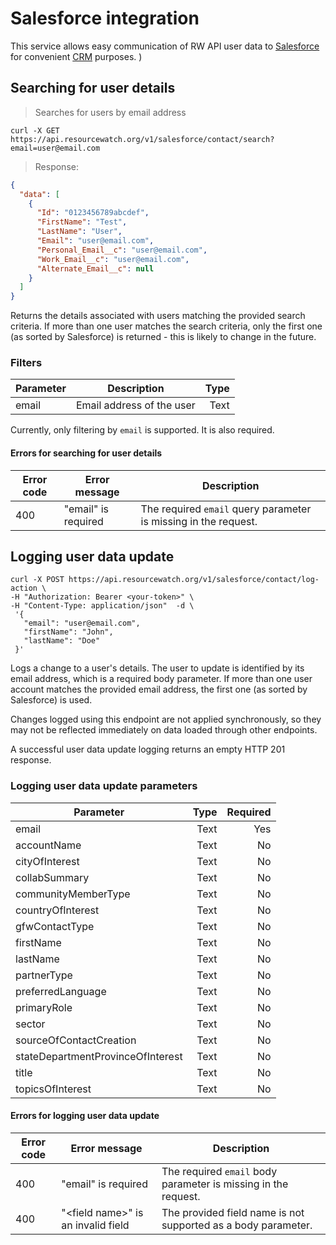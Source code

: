 # Salesforce integration

This service allows easy communication of RW API user data to [Salesforce](www.salesforce.com) for convenient [CRM](https://en.wikipedia.org/wiki/Customer_relationship_management) purposes.
) 

## Searching for user details

> Searches for users by email address

```shell
curl -X GET https://api.resourcewatch.org/v1/salesforce/contact/search?email=user@email.com
```

> Response:

```json
{
  "data": [
    {
      "Id": "0123456789abcdef",
      "FirstName": "Test",
      "LastName": "User",
      "Email": "user@email.com",
      "Personal_Email__c": "user@email.com",
      "Work_Email__c": "user@email.com",
      "Alternate_Email__c": null
    }
  ]
}
```

Returns the details associated with users matching the provided search criteria. If more than one user matches the search criteria, only the first one (as sorted by Salesforce) is returned - this is likely to change in the future.

### Filters

Parameter    |               Description |    Type |
------------ | :-----------------------: | ------: |
email        | Email address of the user |    Text |

Currently, only filtering by `email` is supported. It is also required.

#### Errors for searching for user details

Error code     | Error message  | Description
-------------- | -------------- | --------------
400            | "email" is required | The required `email` query parameter is missing in the request.


## Logging user data update

```shell
curl -X POST https://api.resourcewatch.org/v1/salesforce/contact/log-action \
-H "Authorization: Bearer <your-token>" \
-H "Content-Type: application/json"  -d \
 '{
   "email": "user@email.com",
   "firstName": "John",
   "lastName": "Doe"
 }'
```

Logs a change to a user's details. The user to update is identified by its email address, which is a required body parameter. If more than one user account matches the provided email address, the first one (as sorted by Salesforce) is used.

Changes logged using this endpoint are not applied synchronously, so they may not be reflected immediately on data loaded through other endpoints.

A successful user data update logging returns an empty HTTP 201 response.



### Logging user data update parameters

Parameter |  Type | Required |
--------- |  ---: | -------: |
email     |  Text |      Yes |
accountName     |  Text |       No |
cityOfInterest     |  Text |       No |
collabSummary     |  Text |       No |
communityMemberType     |  Text |       No |
countryOfInterest     |  Text |       No |
gfwContactType     |  Text |       No |
firstName     |  Text |       No |
lastName     |  Text |       No |
partnerType     |  Text |       No |
preferredLanguage     |  Text |       No |
primaryRole     |  Text |       No |
sector     |  Text |       No |
sourceOfContactCreation     |  Text |       No |
stateDepartmentProvinceOfInterest     |  Text |       No |
title     |  Text |       No |
topicsOfInterest     |  Text |       No |


#### Errors for logging user data update

Error code     | Error message  | Description
-------------- | -------------- | --------------
400            | "email" is required | The required `email` body parameter is missing in the request.
400            | "\<field name\>" is an invalid field | The provided field name is not supported as a body parameter.
